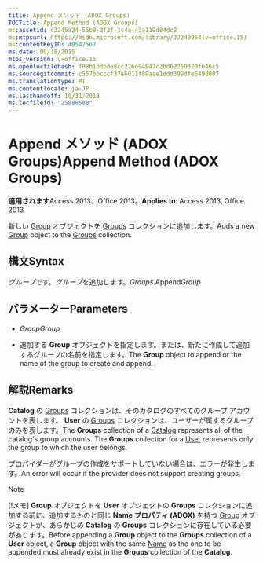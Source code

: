 ```yaml
---
title: Append メソッド (ADOX Groups)
TOCTitle: Append Method (ADOX Groups)
ms:assetid: c3245a24-55b8-3f3f-1c4a-43a119d84dc8
ms:mtpsurl: https://msdn.microsoft.com/library/JJ249954(v=office.15)
ms:contentKeyID: 48547567
ms.date: 09/18/2015
mtps_version: v=office.15
ms.openlocfilehash: f08b1bdbde8cc276e94947c2bd62250320f646c5
ms.sourcegitcommit: c557bbcccf37a6011f89aae1ddd399dfe549d087
ms.translationtype: MT
ms.contentlocale: ja-JP
ms.lasthandoff: 10/31/2018
ms.locfileid: "25888588"
---
```

# <a name="append-method-adox-groups"></a><span data-ttu-id="a4256-102">Append メソッド (ADOX Groups)</span><span class="sxs-lookup"><span data-stu-id="a4256-102">Append Method (ADOX Groups)</span></span>


<span data-ttu-id="a4256-103">**適用されます**Access 2013、Office 2013。</span><span class="sxs-lookup"><span data-stu-id="a4256-103">**Applies to**: Access 2013, Office 2013</span></span>



<span data-ttu-id="a4256-104">新しい [Group](group-object-adox.md) オブジェクトを [Groups](groups-collection-adox.md) コレクションに追加します。</span><span class="sxs-lookup"><span data-stu-id="a4256-104">Adds a new [Group](group-object-adox.md) object to the [Groups](groups-collection-adox.md) collection.</span></span>

## <a name="syntax"></a><span data-ttu-id="a4256-105">構文</span><span class="sxs-lookup"><span data-stu-id="a4256-105">Syntax</span></span>

<span data-ttu-id="a4256-106">*グループ*です。*グループ*を追加します。</span><span class="sxs-lookup"><span data-stu-id="a4256-106">*Groups*.Append*Group*</span></span>

## <a name="parameters"></a><span data-ttu-id="a4256-107">パラメーター</span><span class="sxs-lookup"><span data-stu-id="a4256-107">Parameters</span></span>

  - <span data-ttu-id="a4256-108">*Group*</span><span class="sxs-lookup"><span data-stu-id="a4256-108">*Group*</span></span>

  - <span data-ttu-id="a4256-109">追加する **Group** オブジェクトを指定します。または、新たに作成して追加するグループの名前を指定します。</span><span class="sxs-lookup"><span data-stu-id="a4256-109">The **Group** object to append or the name of the group to create and append.</span></span>

## <a name="remarks"></a><span data-ttu-id="a4256-110">解説</span><span class="sxs-lookup"><span data-stu-id="a4256-110">Remarks</span></span>

<span data-ttu-id="a4256-p101">**Catalog** の [Groups](catalog-object-adox.md) コレクションは、そのカタログのすべてのグループ アカウントを表します。 **User** の [Groups](user-object-adox.md) コレクションは、ユーザーが属するグループのみを表します。</span><span class="sxs-lookup"><span data-stu-id="a4256-p101">The **Groups** collection of a [Catalog](catalog-object-adox.md) represents all of the catalog's group accounts. The **Groups** collection for a [User](user-object-adox.md) represents only the group to which the user belongs.</span></span>

<span data-ttu-id="a4256-113">プロバイダーがグループの作成をサポートしていない場合は、エラーが発生します。</span><span class="sxs-lookup"><span data-stu-id="a4256-113">An error will occur if the provider does not support creating groups.</span></span>


> [!NOTE]
> <span data-ttu-id="a4256-114">[!メモ] **Group** オブジェクトを **User** オブジェクトの **Groups** コレクションに追加する前に、追加するものと同じ **Name プロパティ (ADOX)** を持つ [Group](name-property-adox.md) オブジェクトが、あらかじめ **Catalog** の **Groups** コレクションに存在している必要があります。</span><span class="sxs-lookup"><span data-stu-id="a4256-114">Before appending a **Group** object to the **Groups** collection of a **User** object, a **Group** object with the same [Name](name-property-adox.md) as the one to be appended must already exist in the **Groups** collection of the **Catalog**.</span></span>


